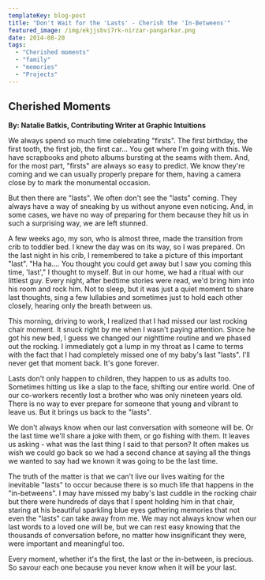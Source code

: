 ```yaml
---
templateKey: blog-post
title: "Don't Wait for the 'Lasts' - Cherish the 'In-Betweens'"
featured_image: /img/ekjjsbvi7rk-nirzar-pangarkar.png
date: 2014-08-20
tags:
  - "Cherished moments"
  - "family"
  - "memories"
  - "Projects"
---
```


Cherished Moments
-----------------

**By: Natalie Batkis, Contributing Writer at Graphic Intuitions**

We always spend so much time celebrating "firsts". The first birthday, the first tooth, the first job, the first car... You get where I'm going with this. We have scrapbooks and photo albums bursting at the seams with them. And, for the most part, "firsts" are always so easy to predict. We know they're coming and we can usually properly prepare for them, having a camera close by to mark the monumental occasion.

But then there are "lasts". We often don't see the "lasts" coming. They always have a way of sneaking by us without anyone even noticing. And, in some cases, we have no way of preparing for them because they hit us in such a surprising way, we are left stunned.

A few weeks ago, my son, who is almost three, made the transition from crib to toddler bed. I knew the day was on its way, so I was prepared. On the last night in his crib, I remembered to take a picture of this important "last". "Ha ha.... You thought you could get away but I saw you coming this time, 'last'," I thought to myself. But in our home, we had a ritual with our littlest guy. Every night, after bedtime stories were read, we'd bring him into his room and rock him. Not to sleep, but it was just a quiet moment to share last thoughts, sing a few lullabies and sometimes just to hold each other closely, hearing only the breath between us.

This morning, driving to work, I realized that I had missed our last rocking chair moment. It snuck right by me when I wasn't paying attention. Since he got his new bed, I guess we changed our nighttime routine and we phased out the rocking. I immediately got a lump in my throat as I came to terms with the fact that I had completely missed one of my baby's last "lasts". I'll never get that moment back. It's gone forever.

Lasts don't only happen to children, they happen to us as adults too. Sometimes hitting us like a slap to the face, shifting our entire world. One of our co-workers recently lost a brother who was only nineteen years old. There is no way to ever prepare for someone that young and vibrant to leave us. But it brings us back to the "lasts".

We don't always know when our last conversation with someone will be. Or the last time we'll share a joke with them, or go fishing with them. It leaves us asking - what was the last thing I said to that person? It often makes us wish we could go back so we had a second chance at saying all the things we wanted to say had we known it was going to be the last time.

The truth of the matter is that we can't live our lives waiting for the inevitable "lasts" to occur because there is so much life that happens in the "in-betweens". I may have missed my baby's last cuddle in the rocking chair but there were hundreds of days that I spent holding him in that chair, staring at his beautiful sparkling blue eyes gathering memories that not even the "lasts" can take away from me. We may not always know when our last words to a loved one will be, but we can rest easy knowing that the thousands of conversation before, no matter how insignificant they were, were important and meaningful too.

Every moment, whether it's the first, the last or the in-between, is precious. So savour each one because you never know when it will be your last.
